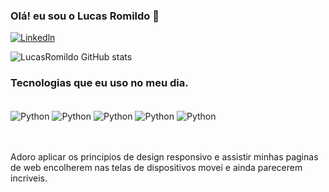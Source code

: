 ### Olá! eu sou o Lucas Romildo 🤚

[![Linkedln](https://img.shields.io/badge/LinkedIn-0077B5?style=for-the-badge&logo=linkedin&logoColor=white)](https://br.linkedin.com/in/lucasromildo)


![LucasRomildo GitHub stats](https://github-readme-stats.vercel.app/api?username=LucasRomildo&theme=merko)

### Tecnologias que eu uso no meu dia.
<div style="display: inline_block"><br/>
    <img align= "center" alt="Python" src="https://img.shields.io/badge/Python-3776AB?style=for-the-badge&logo=python&logoColor=white" />
    <img align= "center" alt="Python" src="https://img.shields.io/badge/HTML-239120?style=for-the-badge&logo=html5&logoColor=white" />
    <img align= "center" alt="Python" src="https://img.shields.io/badge/CSS-239120?&style=for-the-badge&logo=css3&logoColor=white" />
    <img align= "center" alt="Python" src="https://img.shields.io/badge/JavaScript-F7DF1E?style=for-the-badge&logo=javascript&logoColor=black" />
    <img align= "center" alt="Python" src="https://img.shields.io/badge/C%2B%2B-00599C?style=for-the-badge&logo=c%2B%2B&logoColor=white" />
</div><br/><br/>

Adoro aplicar os principios de design responsivo e assistir minhas paginas de web encolherem nas telas de dispositivos movei e ainda parecerem incriveis.
